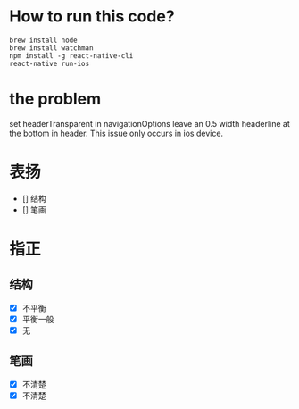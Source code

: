 # How to run this code?

```
brew install node
brew install watchman
npm install -g react-native-cli
react-native run-ios
```

# the problem

set headerTransparent in navigationOptions leave an 0.5 width headerline at the bottom in header. This issue only occurs in ios device.

# 表扬
- [] 结构
- [] 笔画
# 指正
## 结构
- [x] 不平衡
- [x] 平衡一般
- [x] 无
## 笔画
- [x] 不清楚
- [x] 不清楚
